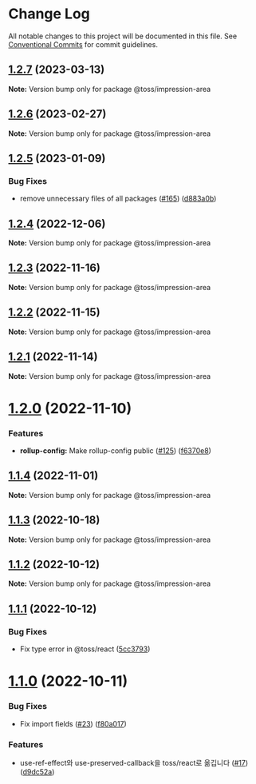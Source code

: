 # Change Log

All notable changes to this project will be documented in this file.
See [Conventional Commits](https://conventionalcommits.org) for commit guidelines.

## [1.2.7](https://github.com/toss/slash/compare/@toss/impression-area@1.2.6...@toss/impression-area@1.2.7) (2023-03-13)

**Note:** Version bump only for package @toss/impression-area





## [1.2.6](https://github.com/toss/slash/compare/@toss/impression-area@1.2.5...@toss/impression-area@1.2.6) (2023-02-27)

**Note:** Version bump only for package @toss/impression-area





## [1.2.5](https://github.com/toss/slash/compare/@toss/impression-area@1.2.4...@toss/impression-area@1.2.5) (2023-01-09)


### Bug Fixes

* remove unnecessary files of all packages ([#165](https://github.com/toss/slash/issues/165)) ([d883a0b](https://github.com/toss/slash/commit/d883a0b2aebdbc2ca39c67902cec754c63921dfe))





## [1.2.4](https://github.com/toss/slash/compare/@toss/impression-area@1.2.3...@toss/impression-area@1.2.4) (2022-12-06)

**Note:** Version bump only for package @toss/impression-area





## [1.2.3](https://github.com/toss/slash/compare/@toss/impression-area@1.2.2...@toss/impression-area@1.2.3) (2022-11-16)

**Note:** Version bump only for package @toss/impression-area





## [1.2.2](https://github.com/toss/slash/compare/@toss/impression-area@1.2.1...@toss/impression-area@1.2.2) (2022-11-15)

**Note:** Version bump only for package @toss/impression-area





## [1.2.1](https://github.com/toss/slash/compare/@toss/impression-area@1.2.0...@toss/impression-area@1.2.1) (2022-11-14)

**Note:** Version bump only for package @toss/impression-area





# [1.2.0](https://github.com/toss/slash/compare/@toss/impression-area@1.1.4...@toss/impression-area@1.2.0) (2022-11-10)


### Features

* **rollup-config:** Make rollup-config public ([#125](https://github.com/toss/slash/issues/125)) ([f6370e8](https://github.com/toss/slash/commit/f6370e8c4b0fa926e923b518c26b7071ee0e53da))





## [1.1.4](https://github.com/toss/slash/compare/@toss/impression-area@1.1.3...@toss/impression-area@1.1.4) (2022-11-01)

**Note:** Version bump only for package @toss/impression-area





## [1.1.3](https://github.com/toss/slash/compare/@toss/impression-area@1.1.2...@toss/impression-area@1.1.3) (2022-10-18)

**Note:** Version bump only for package @toss/impression-area





## [1.1.2](https://github.com/toss/slash/compare/@toss/impression-area@1.1.1...@toss/impression-area@1.1.2) (2022-10-12)

**Note:** Version bump only for package @toss/impression-area





## [1.1.1](https://github.com/toss/slash/compare/@toss/impression-area@1.1.0...@toss/impression-area@1.1.1) (2022-10-12)


### Bug Fixes

* Fix type error in @toss/react ([5cc3793](https://github.com/toss/slash/commit/5cc37936e8739204f32f9f50ee61570b758343f8))





# [1.1.0](https://github.com/toss/slash/compare/@toss/impression-area@1.0.0...@toss/impression-area@1.1.0) (2022-10-11)


### Bug Fixes

* Fix import fields ([#23](https://github.com/toss/slash/issues/23)) ([f80a017](https://github.com/toss/slash/commit/f80a017724b897fb8eaf7a8d7f51c666e66261c0))


### Features

* use-ref-effect와 use-preserved-callback을 toss/react로 옮깁니다 ([#17](https://github.com/toss/slash/issues/17)) ([d9dc52a](https://github.com/toss/slash/commit/d9dc52a092d317fc873a0c41de96296f442756d8))
